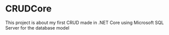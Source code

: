 # CRUDCore

This project is about my first CRUD made in .NET Core using Microsoft SQL Server for the database model
